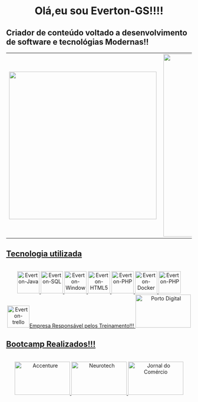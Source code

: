 
  <h1 align="center"> Olá,eu sou Everton-GS!!!!</h1>
  <h2>Criador de conteúdo voltado a desenvolvimento de software  e tecnológias Modernas!!</h2>



<div align="center">
  <a href="https://github.com/Everton-GS">  
<table>
    <tr>
        <td><img width="400px" align="left" src="https://github-readme-stats.vercel.app/api/top-langs/?username=Everton-GS&hide=html&layout=compact&theme=dracula" /></td>
        <td><img width="495px" align="left" src="https://github-readme-stats.vercel.app/api?username=Everton-GS&theme=dracula"/></td>
    </tr>   
</table>
 <h2 align="left">Tecnologia utilizada</h2>
</div>
    <center>
   <div style="display: inline_block"><br>
   <img  alt="Everton-Java" height="60" width="60" src="https://cdn.jsdelivr.net/gh/devicons/devicon/icons/java/java-original-wordmark.svg"/>
   <img  alt="Everton-SQL"  height="60" width="60" src="https://cdn.jsdelivr.net/gh/devicons/devicon/icons/mysql/mysql-original-wordmark.svg"/>
   <img  alt="Everton-Windows" height"60" width="60" src="https://cdn.jsdelivr.net/gh/devicons/devicon/icons/windows8/windows8-original.svg" />
   <img  alt="Everton-HTML5"  height="60" width="60" src="https://cdn.jsdelivr.net/gh/devicons/devicon/icons/html5/html5-original.svg"/> 
   <img  alt="Everton-PHP"  height="60" width="60" src="https://cdn.jsdelivr.net/gh/devicons/devicon/icons/php/php-original.svg"/>
   <img  alt="Everton-Docker"  height="60" width="60" src="https://cdn.jsdelivr.net/gh/devicons/devicon/icons/docker/docker-original-wordmark.svg"/>
   <img  alt="Everton-PHP"  height="60" width="60" src="https://cdn.jsdelivr.net/gh/devicons/devicon/icons/laravel/laravel-plain-wordmark.svg"/>
   <img  alt="Everton-trello"  height="60" width="60" src="https://cdn.jsdelivr.net/gh/devicons/devicon/icons/trello/trello-plain-wordmark.svg/>
     </center>
  </div>
    <h2 align="left">Empresa Responsável pelos Treinamento!!!</h2>
    <img  alt="Porto Digital"  height="90" width="150" src="https://www.portodigital.org/_nuxt/img/logo.9d0ef93.svg">
<div> 
<h2 align="left">Bootcamp Realizados!!!</h2>
<div style="display: inline_block"><br>    
  <center>
  <img  alt="Accenture"  height="90" width="150" src="https://1000logos.net/wp-content/uploads/2021/04/Accenture-logo.png">
  <img alt="Neurotech"   height="90" width="150" src="https://imagens.ne10.uol.com.br/veiculos/_midias/jpg/2022/11/10/615x300/1_neurotech_02-22010361.jpg">
  <img alt="Jornal do Comércio"   height="90" width="150" src="https://ogimg.infoglobo.com.br/in/24948738-c0e-fbb/FT1086A/760/Jornal-do-Comercio.png">
    
  </center> 
</div>

